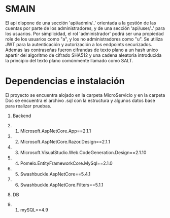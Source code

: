 # SMAIN
El api dispone de una sección 'api/admin/..' orientada a la gestión de las cuentas por parte de los administradores, y de una sección 'api/user/..' para los usuarios.
Por simplicidad, el rol 'administrador' podrá ser una propiedad role de los usuarios como "a", y los no administradores como "u".
Se utiliza JWT para la autenticación y autorización a los endpoints securizados.
Además las contraseñas fueron cifrandas de texto plano a un hash unico apartir del algoritmo de cifrado SHA512 y una cadena aleatoria introducida la principio del texto plano comúnmente llamado como SALT.

# Dependencias e instalación
El proyecto se encuentra alojado en la carpeta MicroServicio y en la carpeta Doc se encuentra el archivo .sql con la estructura y algunos datos base para realizar pruebas.
1. Backend
  1. 1. Microsoft.AspNetCore.App==2.1.1
  1. 2. Microsoft.AspNetCore.Razor.Design==2.1.1
  1. 3. Microsoft.VisualStudio.Web.CodeGeneration.Design==2.1.10
  1. 4. Pomelo.EntityFrameworkCore.MySql==2.1.0
  1. 5. Swashbuckle.AspNetCore==5.4.1
  1. 6. Swashbuckle.AspNetCore.Filters==5.1.1

3. DB
 3. 1. mySQL==4.9
